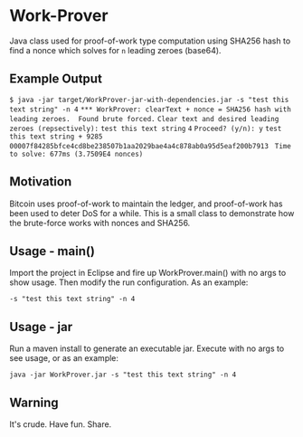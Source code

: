 # Work-Prover

Java class used for proof-of-work type computation using SHA256 hash to find a nonce which solves for `n` leading zeroes (base64).

## Example Output

`$ java -jar target/WorkProver-jar-with-dependencies.jar -s "test this text string" -n 4`
`*** WorkProver: clearText + nonce = SHA256 hash with leading zeroes.  Found brute forced.`
`Clear text and desired leading zeroes (repsectively):`
`test this text string`
`4`
`Proceed? (y/n): y`
`test this text string + 9285`
`00007f84285bfce4cd8be238507b1aa2029bae4a4c878ab0a95d5eaf200b7913`
` Time to solve: 677ms (3.7509E4 nonces)`

## Motivation

Bitcoin uses proof-of-work to maintain the ledger, and proof-of-work has been used to deter DoS for a while.  This is a small class to demonstrate how the brute-force works with nonces and SHA256.  

## Usage - main()

Import the project in Eclipse and fire up WorkProver.main() with no args to show usage.  Then modify the run configuration.  As an example:

`-s "test this text string" -n 4`

## Usage - jar

Run a maven install to generate an executable jar.  Execute with no args to see usage, or as an example:

`java -jar WorkProver.jar -s "test this text string" -n 4`

## Warning

It's crude.  Have fun.  Share.
